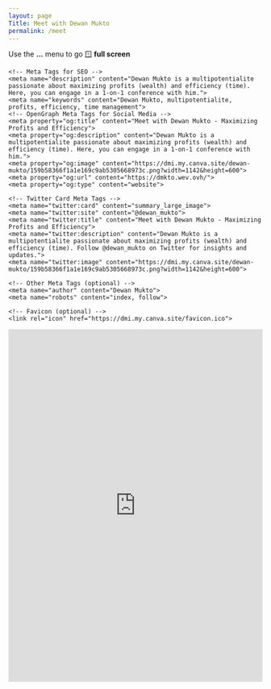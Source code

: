 ```yaml
---
layout: page
Title: Meet with Dewan Mukto
permalink: /meet
---
```


Use the **...** menu to go 🪟 **full screen**
<html>
  <head>
    <meta charset="UTF-8">
    <meta name="viewport" content="width=device-width, initial-scale=1.0">
    <title>Meet with Dewan Mukto - Maximizing Profits and Efficiency</title>

    <!-- Meta Tags for SEO -->
    <meta name="description" content="Dewan Mukto is a multipotentialite passionate about maximizing profits (wealth) and efficiency (time). Here, you can engage in a 1-on-1 conference with him.">
    <meta name="keywords" content="Dewan Mukto, multipotentialite, profits, efficiency, time management">
    <!-- OpenGraph Meta Tags for Social Media -->
    <meta property="og:title" content="Meet with Dewan Mukto - Maximizing Profits and Efficiency">
    <meta property="og:description" content="Dewan Mukto is a multipotentialite passionate about maximizing profits (wealth) and efficiency (time). Here, you can engage in a 1-on-1 conference with him.">
    <meta property="og:image" content="https://dmi.my.canva.site/dewan-mukto/159b58366f1a1e169c9ab5305668973c.png?width=1142&height=600">
    <meta property="og:url" content="https://dmkto.wev.ovh/">
    <meta property="og:type" content="website">

    <!-- Twitter Card Meta Tags -->
    <meta name="twitter:card" content="summary_large_image">
    <meta name="twitter:site" content="@dewan_mukto">
    <meta name="twitter:title" content="Meet with Dewan Mukto - Maximizing Profits and Efficiency">
    <meta name="twitter:description" content="Dewan Mukto is a multipotentialite passionate about maximizing profits (wealth) and efficiency (time). Follow @dewan_mukto on Twitter for insights and updates.">
    <meta name="twitter:image" content="https://dmi.my.canva.site/dewan-mukto/159b58366f1a1e169c9ab5305668973c.png?width=1142&height=600">

    <!-- Other Meta Tags (optional) -->
    <meta name="author" content="Dewan Mukto">
    <meta name="robots" content="index, follow">

    <!-- Favicon (optional) -->
    <link rel="icon" href="https://dmi.my.canva.site/favicon.ico">
  </head>
  <body>
    <div class="meeting-room">
    <iframe class="meeting-room" allow="autoplay; camera; clipboard-write; compute-pressure; display-capture; hid; microphone; screen-wake-lock" name="jitsiConferenceFrame0" id="jitsiConferenceFrame0" allowfullscreen="true" src="https://8x8.vc/Your Room?lang=en#jitsi_meet_external_api_id=0&amp;config.startAudioOnly=false&amp;config.defaultLanguage=%22en%22&amp;config.deeplinking=%7B%22disabled%22%3Atrue%7D&amp;interfaceConfig.filmStripOnly=false&amp;interfaceConfig.DEFAULT_BACKGROUND=%22%23464646%22&amp;interfaceConfig.DEFAULT_REMOTE_DISPLAY_NAME=%22%22&amp;interfaceConfig.SHOW_JITSI_WATERMARK=false&amp;interfaceConfig.SHOW_WATERMARK_FOR_GUESTS=false&amp;interfaceConfig.SHOW_BRAND_WATERMARK=true&amp;interfaceConfig.BRAND_WATERMARK_LINK=%22https%3A%2F%2Famrella.com%2Fwp-content%2Fuploads%2Favatars%2F1%2F644185733c632-bpfull.png%22&amp;interfaceConfig.LANG_DETECTION=true&amp;interfaceConfig.CONNECTION_INDICATOR_DISABLED=false&amp;interfaceConfig.VIDEO_QUALITY_LABEL_DISABLED=false&amp;interfaceConfig.SETTINGS_SECTIONS=%5B%22devices%22%2C%22language%22%2C%22moderator%22%2C%22profile%22%2C%22calendar%22%2C%22sounds%22%5D&amp;interfaceConfig.TOOLBAR_BUTTONS=%5B%22camera%22%2C%22chat%22%2C%22closedcaptions%22%2C%22desktop%22%2C%22download%22%2C%22etherpad%22%2C%22filmstrip%22%2C%22fullscreen%22%2C%22hangup%22%2C%22livestreaming%22%2C%22microphone%22%2C%22mute-everyone%22%2C%22mute-video-everyone%22%2C%22participants-pane%22%2C%22profile%22%2C%22raisehand%22%2C%22recording%22%2C%22security%22%2C%22select-background%22%2C%22settings%22%2C%22shareaudio%22%2C%22sharedvideo%22%2C%22shortcuts%22%2C%22stats%22%2C%22tileview%22%2C%22toggle-camera%22%2C%22videoquality%22%2C%22__end%22%5D&amp;appData.localStorageContent=null" style="height: 700px; width: 100%; border: 0px;"></iframe>
    </div>
  </body>
</html>
